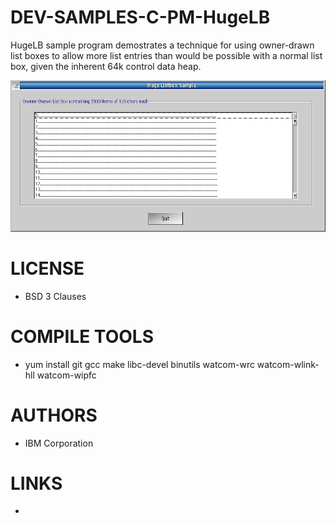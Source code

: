 DEV-SAMPLES-C-PM-HugeLB
=====================
HugeLB sample program demostrates a technique for using owner-drawn list boxes to allow more list entries than would be possible  with a normal list box, given the inherent 64k control data heap.   

![HugeLB ScreenShot](/wiki/HugeLB_001.png)

LICENSE
===============
* BSD 3 Clauses

COMPILE TOOLS
===============
* yum install git gcc make libc-devel binutils watcom-wrc watcom-wlink-hll watcom-wipfc
 
AUTHORS
===============
* IBM Corporation

LINKS
===============
* 
